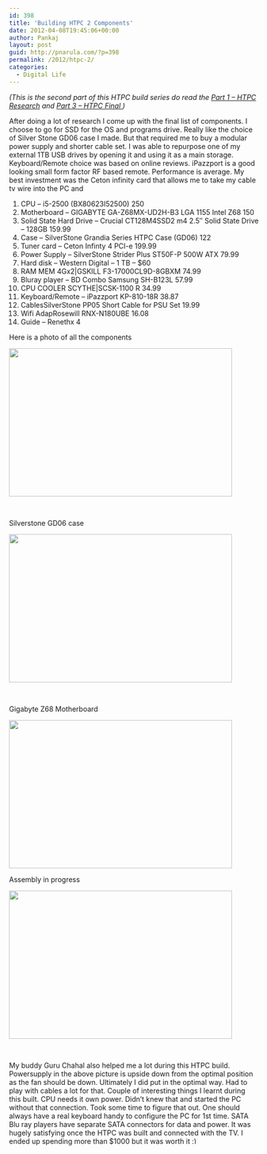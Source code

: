 ```yaml
---
id: 398
title: 'Building HTPC 2 Components'
date: 2012-04-08T19:45:06+00:00
author: Pankaj
layout: post
guid: http://pnarula.com/?p=398
permalink: /2012/htpc-2/
categories:
  - Digital Life
---
```

_(This is the second part of this HTPC build series do read the <a href="http://pnarula.com/2012/htpc-1/" onclick="_gaq.push(['_trackEvent', 'outbound-article', 'http://pnarula.com/2012/htpc-1/', 'Part 1 &#8211; HTPC Research']);" >Part 1 &#8211; HTPC Research</a> and <a href="http://pnarula.com/2012/htpc-3/" onclick="_gaq.push(['_trackEvent', 'outbound-article', 'http://pnarula.com/2012/htpc-3/', 'Part 3 &#8211; HTPC Final ']);" >Part 3 &#8211; HTPC Final </a>)_

After doing a lot of research I come up with the final list of components. I choose to go for SSD for the OS and programs drive. Really like the choice of Silver Stone GD06 case I made. But that required me to buy a modular power supply and shorter cable set. I was able to repurpose one of my external 1TB USB drives by opening it and using it as a main storage. Keyboard/Remote choice was based on online reviews. iPazzport is a good looking small form factor RF based remote. Performance is average. My best investment was the Ceton infinity card that allows me to take my cable tv wire into the PC and

  1. CPU &#8211; i5-2500 (BX80623I52500) 250
  2. Motherboard &#8211; GIGABYTE GA-Z68MX-UD2H-B3 LGA 1155 Intel Z68 150
  3. Solid State Hard Drive &#8211; Crucial CT128M4SSD2 m4 2.5&#8243; Solid State Drive &#8211; 128GB 159.99
  4. Case &#8211; SilverStone Grandia Series HTPC Case (GD06) 122
  5. Tuner card &#8211; Ceton Infinty 4 PCI-e 199.99
  6. Power Supply &#8211; SilverStone Strider Plus ST50F-P 500W ATX 79.99
  7. Hard disk &#8211; Western Digital &#8211; 1 TB &#8211; $60
  8. RAM MEM 4Gx2|GSKILL F3-17000CL9D-8GBXM 74.99
  9. Bluray player &#8211; BD Combo Samsung SH-B123L 57.99
 10. CPU COOLER SCYTHE|SCSK-1100 R 34.99
 11. Keyboard/Remote &#8211; iPazzport KP-810-18R 38.87
 12. CablesSilverStone PP05 Short Cable for PSU Set 19.99
 13. Wifi AdapRosewill RNX-N180UBE 16.08
 14. Guide &#8211; Renethx 4

Here is a photo of all the components

<a href="/images/htpc-components.jpg" onclick="_gaq.push(['_trackEvent', 'outbound-article', '/images/htpc-components.jpg', '']);" ><img class="aligncenter size-large wp-image-389" title="htpc-components" src="/images/htpc-components-1024x682.jpg" alt="" width="450" height="299" /></a>

&nbsp;

Silverstone GD06 case

<a href="/images/htpc-silverstone-gd06.jpg" onclick="_gaq.push(['_trackEvent', 'outbound-article', '/images/htpc-silverstone-gd06.jpg', '']);" ><img class="aligncenter size-large wp-image-388" title="htpc-silverstone-gd06" src="/images/htpc-silverstone-gd06-1024x682.jpg" alt="" width="450" height="299" /></a>

&nbsp;

Gigabyte Z68 Motherboard

<a href="/images/htpc-mobo-gigabyte-z68.jpg" onclick="_gaq.push(['_trackEvent', 'outbound-article', '/images/htpc-mobo-gigabyte-z68.jpg', '']);" ><img class="aligncenter size-large wp-image-391" title="htpc-mobo-gigabyte-z68" src="/images/htpc-mobo-gigabyte-z68-1024x682.jpg" alt="" width="450" height="299" /></a>

Assembly in progress

<a href="/images/htpc-in-progress.jpg" onclick="_gaq.push(['_trackEvent', 'outbound-article', '/images/htpc-in-progress.jpg', '']);" ><img class="aligncenter size-large wp-image-390" title="htpc-in-progress" src="/images/htpc-in-progress-1024x682.jpg" alt="" width="450" height="299" /></a>

&nbsp;

My buddy Guru Chahal also helped me a lot during this HTPC build. Powersupply in the above picture is upside down from the optimal position as the fan should be down. Ultimately I did put in the optimal way. Had to play with cables a lot for that. Couple of interesting things I learnt during this built. CPU needs it own power. Didn&#8217;t knew that and started the PC without that connection. Took some time to figure that out. One should always have a real keyboard handy to configure the PC for 1st time. SATA Blu ray players have separate SATA connectors for data and power. It was hugely satisfying once the HTPC was built and connected with the TV. I ended up spending more than $1000 but it was worth it <img src="http://pnarula.com/wp/wp-includes/images/smilies/simple-smile.png" alt=":)" class="wp-smiley" style="height: 1em; max-height: 1em;" />

&nbsp;

&nbsp;